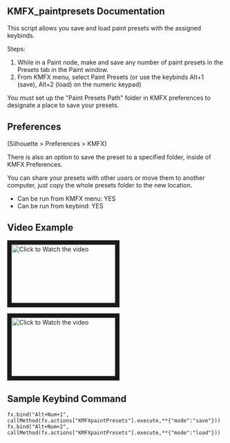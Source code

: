 ## KMFX_paintpresets Documentation

This script allows you save and load paint presets with the assigned keybinds.

Steps:
1. While in a Paint node, make and save any number of paint presets in the Presets tab in the Paint window.
2. From KMFX menu, select Paint Presets (or use the keybinds Alt+1 (save), Alt+2 (load) on the numeric keypad)

You *must* set up the "Paint Presets Path" folder in KMFX preferences to designate a place to save your presets.


## Preferences

(Silhouette > Preferences > KMFX)

There is also an option to save the preset to a specified folder, inside of KMFX Preferences.

You can share your presets with other users or move them to another computer, just copy the whole presets folder to the new location.

- Can be run from KMFX menu: YES
- Can be run from keybind: YES


## Video Example

<a href="http://www.youtube.com/watch?feature=player_embedded&v=9xNt4gf3qeo" target="_blank"><img src="http://img.youtube.com/vi/9xNt4gf3qeo/mqdefault.jpg"
alt="Click to Watch the video" width="240" height="135" border="10" /></a>

<a href="http://www.youtube.com/watch?feature=player_embedded&v=LcLVUW5JeC4" target="_blank"><img src="http://img.youtube.com/vi/LcLVUW5JeC4/mqdefault.jpg"
alt="Click to Watch the video" width="240" height="135" border="10" /></a>


## Sample Keybind Command
```
fx.bind("Alt+Num+1", callMethod(fx.actions["KMFXpaintPresets"].execute,**{"mode":"save"}))
fx.bind("Alt+Num+2", callMethod(fx.actions["KMFXpaintPresets"].execute,**{"mode":"load"}))
```

